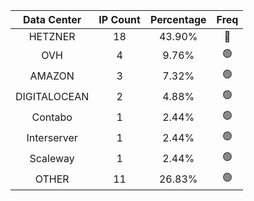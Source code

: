 | Data Center | IP Count | Percentage | Freq |
|:------------:|:--------:|:-----------:|:-----:|
| HETZNER | 18 | 43.90% | 🔴 |
| OVH | 4 | 9.76% | 🟢 |
| AMAZON | 3 | 7.32% | 🟢 |
| DIGITALOCEAN | 2 | 4.88% | 🟢 |
| Contabo | 1 | 2.44% | 🟢 |
| Interserver | 1 | 2.44% | 🟢 |
| Scaleway | 1 | 2.44% | 🟢 |
| OTHER | 11 | 26.83% | 🟢 |